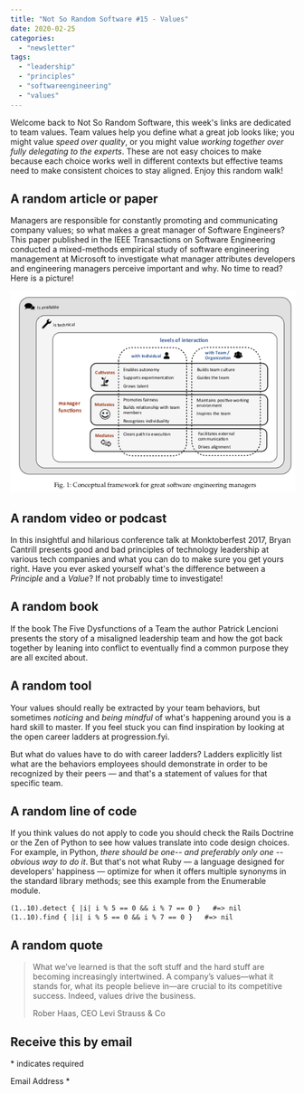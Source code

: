 ```yaml
---
title: "Not So Random Software #15 - Values"
date: 2020-02-25
categories: 
  - "newsletter"
tags: 
  - "leadership"
  - "principles"
  - "softwareengineering"
  - "values"
---
```


Welcome back to Not So Random Software, this week's links are dedicated to team values. Team values help you define what a great job looks like; you might value _speed over quality_, or you might value _working together over_ _fully delegating to the experts_. These are not easy choices to make because each choice works well in different contexts but effective teams need to make consistent choices to stay aligned. Enjoy this random walk!

## A random article or paper

Managers are responsible for constantly promoting and communicating company values; so what makes a great manager of Software Engineers? This paper published in the IEEE Transactions on Software Engineering conducted a mixed-methods empirical study of software engineering management at Microsoft to investigate what manager attributes developers and engineering managers perceive important and why. No time to read? Here is a picture!

![](images/6F99BD2E-24AF-4B0C-B3A5-B4854CFB4C48.png)

## A random video or podcast

In this insightful and hilarious conference talk at Monktoberfest 2017, Bryan Cantrill presents good and bad principles of technology leadership at various tech companies and what you can do to make sure you get yours right. Have you ever asked yourself what's the difference between a _Principle_ and a _Value_? If not probably time to investigate!

## A random book

If the book The Five Dysfunctions of a Team the author Patrick Lencioni presents the story of a misaligned leadership team and how the got back together by leaning into conflict to eventually find a common purpose they are all excited about.

## A random tool

Your values should really be extracted by your team behaviors, but sometimes _noticing_ and _being mindful_ of what's happening around you is a hard skill to master. If you feel stuck you can find inspiration by looking at the open career ladders at progression.fyi.

But what do values have to do with career ladders? Ladders explicitly list what are the behaviors employees should demonstrate in order to be recognized by their peers — and that's a statement of values for that specific team.

## A random line of code

If you think values do not apply to code you should check the Rails Doctrine or the Zen of Python to see how values translate into code design choices. For example, in Python, _there should be one-- and preferably only one --obvious way to do it_. But that's not what Ruby — a language designed for developers' happiness — optimize for when it offers multiple synonyms in the standard library methods; see this example from the Enumerable module.

```
(1..10).detect { |i| i % 5 == 0 && i % 7 == 0 }   #=> nil
(1..10).find { |i| i % 5 == 0 && i % 7 == 0 }   #=> nil
```

## A random quote

> What we’ve learned is that the soft stuff and the hard stuff are becoming increasingly intertwined. A company’s values—what it stands for, what its people believe in—are crucial to its competitive success. Indeed, values drive the business.
> 
> Rober Haas, CEO Levi Strauss & Co

## Receive this by email

\* indicates required

Email Address \*  
  

<script type="text/javascript" src="//s3.amazonaws.com/downloads.mailchimp.com/js/mc-validate.js"></script>

<script type="text/javascript">(function($) {window.fnames = new Array(); window.ftypes = new Array();fnames[0]='EMAIL';ftypes[0]='email';fnames[1]='FNAME';ftypes[1]='text';fnames[2]='LNAME';ftypes[2]='text';fnames[3]='ADDRESS';ftypes[3]='address';fnames[4]='PHONE';ftypes[4]='phone';fnames[5]='BIRTHDAY';ftypes[5]='birthday';}(jQuery));var $mcj = jQuery.noConflict(true);</script>
